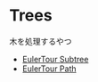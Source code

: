 # Trees

木を処理するやつ

- [EulerTour Subtree](./euler_tour_subtree.md)
- [EulerTour Path](./euler_tour_path.md)

